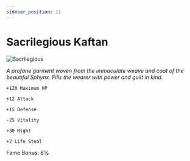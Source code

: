 ```yaml
---
sidebar_position: 11
---
```


# Sacrilegious Kaftan

![Sacrilegious](https://vwiki.valorserver.com/api/item/picture/sacrilegious%20kaftan)

<i>A profane garment woven from the immaculate weave and coat of the beautiful Sphynx. Fills the wearer with power and guilt in kind.</i>

    +120 Maximum HP
    
    +12 Attack
    
    +15 Defense
    
    -25 Vitality
    
    +30 Might
    
    +2 Life Steal
    
Fame Bonus: 8%
